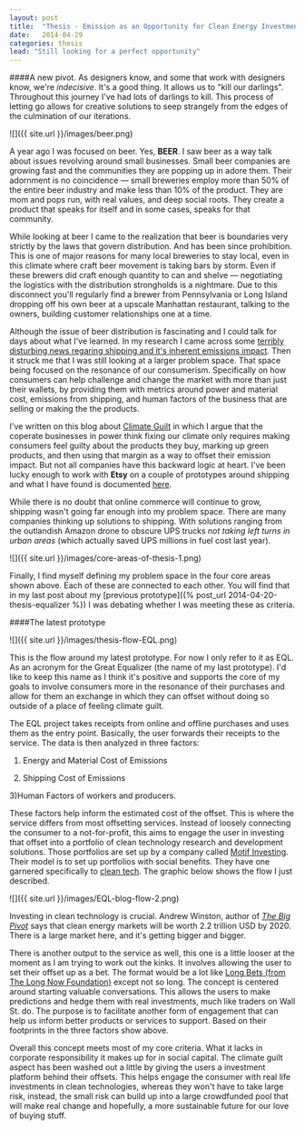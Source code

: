 ```yaml
---
layout: post
title:  "Thesis - Emission as an Opportunity for Clean Energy Investment"
date:   2014-04-29
categories: thesis
lead: "Still looking for a perfect opportunity"
---
```

####A new pivot. 
As designers know, and some that work with designers know, we're *indecisive*. It's a good thing. It allows us to "kill our darlings". Throughout this journey I've had lots of darlings to kill. This process of letting go allows for creative solutions to seep strangely from the edges of the culmination of our iterations.

![]({{ site.url }}/images/beer.png)

A year ago I was focused on beer. Yes, **BEER**. I saw beer as a way talk about issues revolving around small businesses. Small beer companies are growing fast and the communities they are popping up in adore them. Their adornment is no coincidence — small breweries employ more than 50% of the entire beer industry and make less than 10% of the product. They are mom and pops run, with real values, and deep social roots. They create a product that speaks for itself and in some cases, speaks for that community.

While looking at beer I came to the realization that beer is boundaries very strictly by the laws that govern distribution. And has been since prohibition. This is one of major reasons for many local breweries to stay local, even in this climate where craft beer movement is taking bars by storm. Even if these brewers did craft enough quantity to can and shelve — negotiating the logistics with the distribution strongholds is a nightmare. Due to this disconnect you'll regularly find a brewer from Pennsylvania or Long Island dropping off his own beer at a upscale Manhattan restaurant, talking to the owners, building customer relationships one at a time.

Although the issue of beer distribution is fascinating and I could talk for days about what I've learned. In my research I came across some [terribly disturbing news regaring shipping and it's inherent emissions impact](http://www.gizmag.com/shipping-pollution/11526/). Then it struck me that I was still looking at a larger problem space. That space being focused on the resonance of our consumerism. Specifically on how consumers can help challenge and change the market with more than just their wallets, by providing them with metrics around power and material cost, emissions from shipping, and human factors of the business that are selling or making the the products.

I've written on this blog about [Climate Guilt](http://jennings.ghost.io/thesis-pieces-an-overhead-view/) in which I argue that the coperate businesses in power think fixing our climate only requires making consumers feel guilty about the products they buy, marking up green products, and then using that margin as a way to offset their emission impact. But not all companies have this backward logic at heart. I've been lucky enough to work with **Etsy** on a couple of prototypes around shipping and what I have found is documented [here](http://jennings.ghost.io/etsy-as-a-sandbox-for-shipping-and-sustainability-in-design/).

While there is no doubt that online commerce will continue to grow, shipping wasn't going far enough into my problem space. There are many companies thinking up solutions to shipping. With solutions ranging from the outlandish Amazon drone to obscure UPS trucks *not taking left turns in urban areas* (which actually saved UPS millions in fuel cost last year).

![]({{ site.url }}/images/core-areas-of-thesis-1.png)

Finally, I find myself defining my problem space in the four core areas shown above. Each of these are connected to each other. You will find that in my last post about my [previous prototype]({% post_url 2014-04-20-thesis-equalizer %}) I was debating whether I was meeting these as criteria.

####The latest prototype

![]({{ site.url }}/images/thesis-flow-EQL.png)

This is the flow around my latest prototype. For now I only refer to it as EQL. As an acronym for the Great Equalizer (the name of my last prototype). I'd like to keep this name as I think it's positive and supports the core of my goals to involve consumers more in the resonance of their purchases and allow for them an exchange in which they can offset without doing so outside of a place of feeling climate guilt.

The EQL project takes receipts from online and offline purchases and uses them as the entry point. Basically, the user forwards their receipts to the service. The data is then analyzed in three factors: 

1) Energy and Material Cost of Emissions 

2) Shipping Cost of Emissions 

3)Human Factors of workers and producers. 

These factors help inform the estimated cost of the offset. This is where the service differs from most offsetting services. Instead of loosely connecting the consumer to a not-for-profit, this aims to engage the user in investing that offset into a portfolio of clean technology research and development solutions. Those portfolios are set up by a company called [Motif Investing](https://www.motifinvesting.com/?utm_content=idea&utm_source=google&utm_medium=cpc&utm_campaign=brand-060612&utm_term=motif%20investing). Their model is to set up portfolios with social benefits. They have one garnered specifically to [clean tech](https://www.motifinvesting.com/motifs/cleantech-everywhere#/overview). The graphic below shows the flow I just described.

![]({{ site.url }}/images/EQL-blog-flow-2.png)

Investing in clean technology is crucial. Andrew Winston, author of *[The Big Pivot](http://www.amazon.com/The-Big-Pivot-Radically-Strategies/dp/142216781X)* says that clean energy markets will be worth 2.2 trillion USD by 2020. There is a large market here, and it's getting bigger and bigger.

There is another output to the service as well, this one is a little looser at the moment as I am trying to work out the kinks. It involves allowing the user to set their offset up as a bet. The format would be a lot like [Long Bets (from The Long Now Foundation)](http://longbets.org/) except not so long. The concept is centered around starting valuable conversations. This allows the users to make predictions and hedge them with real investments, much like traders on Wall St. do. The purpose is to facilitate another form of engagement that can help us inform better products or services to support. Based on their footprints in the three factors show above.

Overall this concept meets most of my core criteria. What it lacks in corporate responsibility it makes up for in social capital. The climate guilt aspect has been washed out a little by giving the users a investment platform behind their offsets. This helps engage the consumer with real life investments in clean technologies, whereas they won't have to take large risk, instead, the small risk can build up into a large crowdfunded pool that will make real change and hopefully, a more sustainable future for our love of buying stuff.